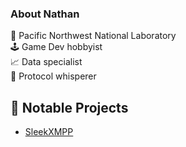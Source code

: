 ### About Nathan
🥼 Pacific Northwest National Laboratory  
🕹️ Game Dev hobbyist  
📈 Data specialist  
🤫 Protocol whisperer  

## 📓 Notable Projects

- [SleekXMPP](https://github.com/fritzy/sleekxmpp)
<!--
**fritzy/fritzy** is a ✨ _special_ ✨ repository because its `README.md` (this file) appears on your GitHub profile.

Here are some ideas to get you started:

- 🔭 I’m currently working on ...
- 🌱 I’m currently learning ...
- 👯 I’m looking to collaborate on ...
- 🤔 I’m looking for help with ...
- 💬 Ask me about ...
- 📫 How to reach me: ...
- 😄 Pronouns: ...
- ⚡ Fun fact: ...
-->
